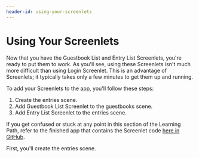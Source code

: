 ```yaml
---
header-id: using-your-screenlets
---
```


# Using Your Screenlets

Now that you have the Guestbook List and Entry List Screenlets, you're ready to 
put them to work. As you'll see, using these Screenlets isn't much more 
difficult than using Login Screenlet. This is an advantage of Screenlets; it 
typically takes only a few minutes to get them up and running. 

To add your Screenlets to the app, you'll follow these steps: 

1.  Create the entries scene.
2.  Add Guestbook List Screenlet to the guestbooks scene.
3.  Add Entry List Screenlet to the entries scene.

If you get confused or stuck at any point in this section of the Learning Path, 
refer to the finished app that contains the Screenlet code 
[here in GitHub](https://github.com/liferay/liferay-docs/tree/7.0.x/develop/tutorials/code/mobile/ios/screenlets-app/Liferay%20Guestbook).

First, you'll create the entries scene. 
